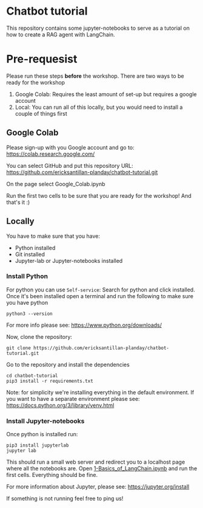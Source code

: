 # Chatbot tutorial
This repository contains some jupyter-notebooks to serve as a tutorial on how to create a RAG agent with LangChain.

# Pre-requesist

Please run these steps **before** the workshop. There are two ways to be ready for the workshop
1. Google Colab: Requires the least amount of set-up but requires a google account
2. Local: You can run all of this locally, but you would need to install a couple of things first

## Google Colab
Please sign-up with you Google account and go to: https://colab.research.google.com/ 

You can select GitHub and put this repository URL: https://github.com/ericksantillan-planday/chatbot-tutorial.git

On the page select Google_Colab.ipynb

Run the first two cells to be sure that you are ready for the workshop! And that's it :)

## Locally
You have to make sure that you have:
* Python installed
* Git installed
* Jupyter-lab or Jupyter-notebooks installed

### Install Python
For python you can use `Self-service`: Search for python and click installed.
Once it's been installed open a terminal and run the following to make sure you have python
```shell
python3 --version
```
For more info please see: https://www.python.org/downloads/


Now, clone the repository:
```shell
git clone https://github.com/ericksantillan-planday/chatbot-tutorial.git
```

Go to the repository and install the dependencies
```shell
cd chatbot-tutorial
pip3 install -r requirements.txt
```
Note: for simplicity we're installing everything in the default environment. If you want to have a separate environment please see: https://docs.python.org/3/library/venv.html

### Install Jupyter-notebooks
Once python is installed run:
```shell
pip3 install jupyterlab
jupyter lab
```
This should run a small web server and redirect you to a localhost page where all the notebooks are. Open [1-Basics_of_LangChain.ipynb](1-Basics_of_LangChain.ipynb) and run the first cells. Everything should be fine.

For more information about Jupyter, please see: https://jupyter.org/install

If something is not running feel free to ping us!